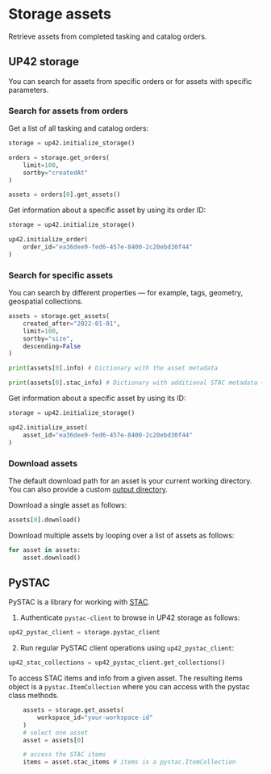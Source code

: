 # Storage assets

Retrieve assets from completed tasking and catalog orders.

## UP42 storage

You can search for assets from specific orders or for assets with specific parameters.

### Search for assets from orders

Get a list of all tasking and catalog orders:
```python
storage = up42.initialize_storage()

orders = storage.get_orders(
    limit=100,
    sortby="createdAt"
)

assets = orders[0].get_assets()
```

Get information about a specific asset by using its order ID:
```python
storage = up42.initialize_storage()

up42.initialize_order(
    order_id="ea36dee9-fed6-457e-8400-2c20ebd30f44"
)
```

### Search for specific assets

You can search by different properties — for example, tags, geometry, geospatial collections.

```python
assets = storage.get_assets(
    created_after="2022-01-01",
    limit=100,
    sortby="size",
    descending=False
)

print(assets[0].info) # Dictionary with the asset metadata

print(assets[0].stac_info) # Dictionary with additional STAC metadata — for example, geometry or image acquisition parameters
```

Get information about a specific asset by using its ID:
```python
storage = up42.initialize_storage()

up42.initialize_asset(
    asset_id="ea36dee9-fed6-457e-8400-2c20ebd30f44"
)
```

### Download assets

The default download path for an asset is your current working directory. You can also provide a custom [output directory](http://127.0.0.1:8000/up42-py/reference/asset-reference/#up42.asset.Asset-functions).

Download a single asset as follows:
```python
assets[0].download()
```

Download multiple assets by looping over a list of assets as follows:
```python
for asset in assets:
    asset.download()
```

## PySTAC

PySTAC is a library for working with [STAC](https://stacspec.org/).


1. Authenticate `pystac-client` to browse in UP42 storage as follows:
  ```python
  up42_pystac_client = storage.pystac_client
  ```

2. Run regular PySTAC client operations using `up42_pystac_client`:
  ```python
  up42_stac_collections = up42_pystac_client.get_collections()
  ```

To access STAC items and info from a given asset.
The resulting items object is a `pystac.ItemCollection` where you can access with the pystac class methods.

```python
    assets = storage.get_assets(
        workspace_id="your-workspace-id"
    )
    # select one asset
    asset = assets[0]

    # access the STAC items
    items = asset.stac_items # items is a pystac.ItemCollection

``` 